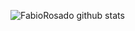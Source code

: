 ![FabioRosado github stats](https://github-readme-stats.vercel.app/api?username=FabioRosado&show_icons=true&theme=dracula&count_private=true)
